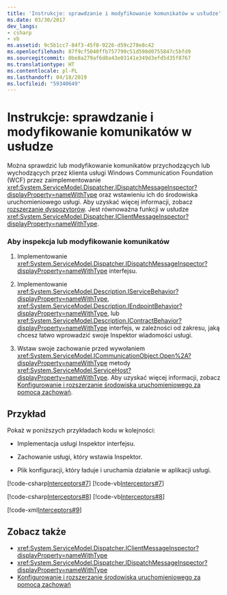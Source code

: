 ```yaml
---
title: 'Instrukcje: sprawdzanie i modyfikowanie komunikatów w usłudze'
ms.date: 03/30/2017
dev_langs:
- csharp
- vb
ms.assetid: 9c5b1cc7-84f3-45f8-9226-d59c278e8c42
ms.openlocfilehash: 87f9cf5040ffb757799c51d598d0755847c5bfd9
ms.sourcegitcommit: 0be8a279af6d8a43e03141e349d3efd5d35f8767
ms.translationtype: HT
ms.contentlocale: pl-PL
ms.lasthandoff: 04/18/2019
ms.locfileid: "59340649"
---
```

# <a name="how-to-inspect-and-modify-messages-on-the-service"></a>Instrukcje: sprawdzanie i modyfikowanie komunikatów w usłudze
Można sprawdzić lub modyfikowanie komunikatów przychodzących lub wychodzących przez klienta usługi Windows Communication Foundation (WCF) przez zaimplementowanie <xref:System.ServiceModel.Dispatcher.IDispatchMessageInspector?displayProperty=nameWithType> oraz wstawieniu ich do środowiska uruchomieniowego usługi. Aby uzyskać więcej informacji, zobacz [rozszerzanie dyspozytorów](../../../../docs/framework/wcf/extending/extending-dispatchers.md). Jest równoważna funkcji w usłudze <xref:System.ServiceModel.Dispatcher.IClientMessageInspector?displayProperty=nameWithType>.  
  
### <a name="to-inspect-or-modify-messages"></a>Aby inspekcja lub modyfikowanie komunikatów  
  
1. Implementowanie <xref:System.ServiceModel.Dispatcher.IDispatchMessageInspector?displayProperty=nameWithType> interfejsu.  
  
2. Implementowanie <xref:System.ServiceModel.Description.IServiceBehavior?displayProperty=nameWithType>, <xref:System.ServiceModel.Description.IEndpointBehavior?displayProperty=nameWithType>, lub <xref:System.ServiceModel.Description.IContractBehavior?displayProperty=nameWithType> interfejs, w zależności od zakresu, jaką chcesz łatwo wprowadzić swoje Inspektor wiadomości usługi.  
  
3. Wstaw swoje zachowanie przed wywołaniem <xref:System.ServiceModel.ICommunicationObject.Open%2A?displayProperty=nameWithType> metody <xref:System.ServiceModel.ServiceHost?displayProperty=nameWithType>. Aby uzyskać więcej informacji, zobacz [Konfigurowanie i rozszerzanie środowiska uruchomieniowego za pomocą zachowań](../../../../docs/framework/wcf/extending/configuring-and-extending-the-runtime-with-behaviors.md).  
  
## <a name="example"></a>Przykład  
 Pokaż w poniższych przykładach kodu w kolejności:  
  
-   Implementacja usługi Inspektor interfejsu.  
  
-   Zachowanie usługi, który wstawia Inspektor.  
  
-   Plik konfiguracji, który ładuje i uruchamia działanie w aplikacji usługi.  
  
 [!code-csharp[Interceptors#7](../../../../samples/snippets/csharp/VS_Snippets_CFX/interceptors/cs/interceptors.cs#7)]
 [!code-vb[Interceptors#7](../../../../samples/snippets/visualbasic/VS_Snippets_CFX/interceptors/vb/interceptors.vb#7)]  
  
 [!code-csharp[Interceptors#8](../../../../samples/snippets/csharp/VS_Snippets_CFX/interceptors/cs/insertingbehaviors.cs#8)]
 [!code-vb[Interceptors#8](../../../../samples/snippets/visualbasic/VS_Snippets_CFX/interceptors/vb/insertingbehaviors.vb#8)]  
  
 [!code-xml[Interceptors#9](../../../../samples/snippets/csharp/VS_Snippets_CFX/interceptors/cs/hostapplication.exe.config#9)]  
  
## <a name="see-also"></a>Zobacz także

- <xref:System.ServiceModel.Dispatcher.IClientMessageInspector?displayProperty=nameWithType>
- <xref:System.ServiceModel.Dispatcher.IDispatchMessageInspector?displayProperty=nameWithType>
- [Konfigurowanie i rozszerzanie środowiska uruchomieniowego za pomocą zachowań](../../../../docs/framework/wcf/extending/configuring-and-extending-the-runtime-with-behaviors.md)
